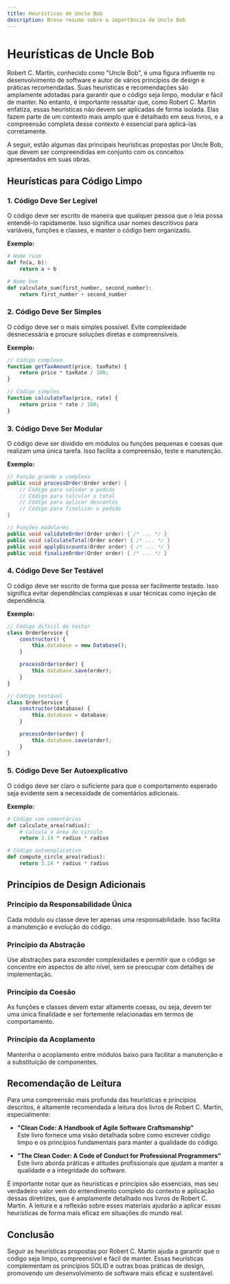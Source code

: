 ```yaml
---
title: Heurísticas de Uncle Bob
description: Breve resumo sobre a importância de Uncle Bob
---
```


# Heurísticas de Uncle Bob

Robert C. Martin, conhecido como "Uncle Bob", é uma figura influente no desenvolvimento de software e autor de vários princípios de design e práticas recomendadas. Suas heurísticas e recomendações são amplamente adotadas para garantir que o código seja limpo, modular e fácil de manter. No entanto, é importante ressaltar que, como Robert C. Martin enfatiza, essas heurísticas não devem ser aplicadas de forma isolada. Elas fazem parte de um contexto mais amplo que é detalhado em seus livros, e a compreensão completa desse contexto é essencial para aplicá-las corretamente. 

A seguir, estão algumas das principais heurísticas propostas por Uncle Bob, que devem ser compreendidas em conjunto com os conceitos apresentados em suas obras.

## Heurísticas para Código Limpo

### 1. **Código Deve Ser Legível**
O código deve ser escrito de maneira que qualquer pessoa que o leia possa entendê-lo rapidamente. Isso significa usar nomes descritivos para variáveis, funções e classes, e manter o código bem organizado.

**Exemplo:**
```python
# Nome ruim
def fn(a, b):
    return a + b

# Nome bom
def calculate_sum(first_number, second_number):
    return first_number + second_number
```

### 2. **Código Deve Ser Simples**
O código deve ser o mais simples possível. Evite complexidade desnecessária e procure soluções diretas e compreensíveis.

**Exemplo:**
```javascript
// Código complexo
function getTaxAmount(price, taxRate) {
    return price * taxRate / 100;
}

// Código simples
function calculateTax(price, rate) {
    return price * rate / 100;
}
```

### 3. **Código Deve Ser Modular**
O código deve ser dividido em módulos ou funções pequenas e coesas que realizam uma única tarefa. Isso facilita a compreensão, teste e manutenção.

**Exemplo:**
```java
// Função grande e complexa
public void processOrder(Order order) {
    // Código para validar o pedido
    // Código para calcular o total
    // Código para aplicar descontos
    // Código para finalizar o pedido
}

// Funções modulares
public void validateOrder(Order order) { /* ... */ }
public void calculateTotal(Order order) { /* ... */ }
public void applyDiscounts(Order order) { /* ... */ }
public void finalizeOrder(Order order) { /* ... */ }
```

### 4. **Código Deve Ser Testável**
O código deve ser escrito de forma que possa ser facilmente testado. Isso significa evitar dependências complexas e usar técnicas como injeção de dependência.

**Exemplo:**
```javascript
// Código difícil de testar
class OrderService {
    constructor() {
        this.database = new Database();
    }

    processOrder(order) {
        this.database.save(order);
    }
}

// Código testável
class OrderService {
    constructor(database) {
        this.database = database;
    }

    processOrder(order) {
        this.database.save(order);
    }
}
```

### 5. **Código Deve Ser Autoexplicativo**
O código deve ser claro o suficiente para que o comportamento esperado seja evidente sem a necessidade de comentários adicionais.

**Exemplo:**
```python
# Código com comentários
def calculate_area(radius):
    # Calcula a área do círculo
    return 3.14 * radius * radius

# Código autoexplicativo
def compute_circle_area(radius):
    return 3.14 * radius * radius
```

## Princípios de Design Adicionais

### **Princípio da Responsabilidade Única**
Cada módulo ou classe deve ter apenas uma responsabilidade. Isso facilita a manutenção e evolução do código.

### **Princípio da Abstração**
Use abstrações para esconder complexidades e permitir que o código se concentre em aspectos de alto nível, sem se preocupar com detalhes de implementação.

### **Princípio da Coesão**
As funções e classes devem estar altamente coesas, ou seja, devem ter uma única finalidade e ser fortemente relacionadas em termos de comportamento.

### **Princípio da Acoplamento**
Mantenha o acoplamento entre módulos baixo para facilitar a manutenção e a substituição de componentes.

## Recomendação de Leitura

Para uma compreensão mais profunda das heurísticas e princípios descritos, é altamente recomendada a leitura dos livros de Robert C. Martin, especialmente:

- **"Clean Code: A Handbook of Agile Software Craftsmanship"**  
  Este livro fornece uma visão detalhada sobre como escrever código limpo e os princípios fundamentais para manter a qualidade do código.

- **"The Clean Coder: A Code of Conduct for Professional Programmers"**  
  Este livro aborda práticas e atitudes profissionais que ajudam a manter a qualidade e a integridade do software.

É importante notar que as heurísticas e princípios são essenciais, mas seu verdadeiro valor vem do entendimento completo do contexto e aplicação dessas diretrizes, que é amplamente detalhado nos livros de Robert C. Martin. A leitura e a reflexão sobre esses materiais ajudarão a aplicar essas heurísticas de forma mais eficaz em situações do mundo real.

## Conclusão

Seguir as heurísticas propostas por Robert C. Martin ajuda a garantir que o código seja limpo, compreensível e fácil de manter. Essas heurísticas complementam os princípios SOLID e outras boas práticas de design, promovendo um desenvolvimento de software mais eficaz e sustentável.
